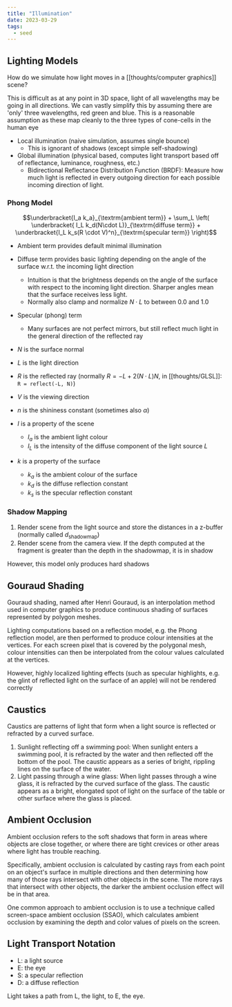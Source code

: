 ```yaml
---
title: "Illumination"
date: 2023-03-29
tags:
  - seed
---
```


## Lighting Models

How do we simulate how light moves in a [[thoughts/computer graphics]] scene?

This is difficult as at any point in 3D space, light of all wavelengths may be going in all directions. We can vastly simplify this by assuming there are 'only' three wavelengths, red green and blue. This is a reasonable assumption as these map cleanly to the three types of cone-cells in the human eye

- Local illumination (naive simulation, assumes single bounce)
  - This is ignorant of shadows (except simple self-shadowing)
- Global illumination (physical based, computes light transport based off of reflectance, luminance, roughness, etc.)
  - Bidirectional Reflectance Distribution Function (BRDF): Measure how much light is reflected in every outgoing direction for each possible incoming direction of light.

### Phong Model

$$\underbracket{I_a k_a}_{\textrm{ambient term}} + \sum_L \left( \underbracket{ I_L k_d(N\cdot L)}_{\textrm{diffuse term}} + \underbracket{I_L k_s(R \cdot V)^n}_{\textrm{specular term}} \right)$$

- Ambient term provides default minimal illumination
- Diffuse term provides basic lighting depending on the angle of the surface w.r.t. the incoming light direction
  - Intuition is that the brightness depends on the angle of the surface with respect to the incoming light direction. Sharper angles mean that the surface receives less light.
  - Normally also clamp and normalize $N \cdot L$ to between 0.0 and 1.0
- Specular (phong) term

  - Many surfaces are not perfect mirrors, but still reflect much light in the general direction of the reflected ray

- $N$ is the surface normal
- $L$ is the light direction
- $R$ is the reflected ray (normally $R = -L + 2 (N \cdot L) N$, in [[thoughts/GLSL]]: `R = reflect(-L, N)`)
- $V$ is the viewing direction
- $n$ is the shininess constant (sometimes also $\alpha$)
- $I$ is a property of the scene
  - $I_a$ is the ambient light colour
  - $I_L$ is the intensity of the diffuse component of the light source $L$
- $k$ is a property of the surface
  - $k_a$ is the ambient colour of the surface
  - $k_d$ is the diffuse reflection constant
  - $k_s$ is the specular reflection constant

### Shadow Mapping

1. Render scene from the light source and store the distances in a z-buffer (normally called $d_{\textrm{shadowmap}}$)
2. Render scene from the camera view. If the depth computed at the fragment is greater than the depth in the shadowmap, it is in shadow

However, this model only produces hard shadows

## Gouraud Shading

Gouraud shading, named after Henri Gouraud, is an interpolation method used in computer graphics to produce continuous shading of surfaces represented by polygon meshes.

Lighting computations based on a reflection model, e.g. the Phong reflection model, are then performed to produce colour intensities at the vertices. For each screen pixel that is covered by the polygonal mesh, colour intensities can then be interpolated from the colour values calculated at the vertices.

However, highly localized lighting effects (such as specular highlights, e.g. the glint of reflected light on the surface of an apple) will not be rendered correctly

## Caustics

Caustics are patterns of light that form when a light source is reflected or refracted by a curved surface.

1. Sunlight reflecting off a swimming pool: When sunlight enters a swimming pool, it is refracted by the water and then reflected off the bottom of the pool. The caustic appears as a series of bright, rippling lines on the surface of the water.
2. Light passing through a wine glass: When light passes through a wine glass, it is refracted by the curved surface of the glass. The caustic appears as a bright, elongated spot of light on the surface of the table or other surface where the glass is placed.

## Ambient Occlusion

Ambient occlusion refers to the soft shadows that form in areas where objects are close together, or where there are tight crevices or other areas where light has trouble reaching.

Specifically, ambient occlusion is calculated by casting rays from each point on an object's surface in multiple directions and then determining how many of those rays intersect with other objects in the scene. The more rays that intersect with other objects, the darker the ambient occlusion effect will be in that area.

One common approach to ambient occlusion is to use a technique called screen-space ambient occlusion (SSAO), which calculates ambient occlusion by examining the depth and color values of pixels on the screen.

## Light Transport Notation

- L: a light source
- E: the eye
- S: a specular reflection
- D: a diffuse reflection

Light takes a path from L, the light, to E, the eye.
